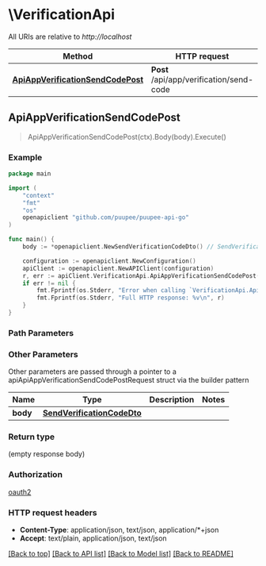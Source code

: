 # \VerificationApi

All URIs are relative to *http://localhost*

Method | HTTP request | Description
------------- | ------------- | -------------
[**ApiAppVerificationSendCodePost**](VerificationApi.md#ApiAppVerificationSendCodePost) | **Post** /api/app/verification/send-code | 



## ApiAppVerificationSendCodePost

> ApiAppVerificationSendCodePost(ctx).Body(body).Execute()



### Example

```go
package main

import (
    "context"
    "fmt"
    "os"
    openapiclient "github.com/puupee/puupee-api-go"
)

func main() {
    body := *openapiclient.NewSendVerificationCodeDto() // SendVerificationCodeDto |  (optional)

    configuration := openapiclient.NewConfiguration()
    apiClient := openapiclient.NewAPIClient(configuration)
    r, err := apiClient.VerificationApi.ApiAppVerificationSendCodePost(context.Background()).Body(body).Execute()
    if err != nil {
        fmt.Fprintf(os.Stderr, "Error when calling `VerificationApi.ApiAppVerificationSendCodePost``: %v\n", err)
        fmt.Fprintf(os.Stderr, "Full HTTP response: %v\n", r)
    }
}
```

### Path Parameters



### Other Parameters

Other parameters are passed through a pointer to a apiApiAppVerificationSendCodePostRequest struct via the builder pattern


Name | Type | Description  | Notes
------------- | ------------- | ------------- | -------------
 **body** | [**SendVerificationCodeDto**](SendVerificationCodeDto.md) |  | 

### Return type

 (empty response body)

### Authorization

[oauth2](../README.md#oauth2)

### HTTP request headers

- **Content-Type**: application/json, text/json, application/*+json
- **Accept**: text/plain, application/json, text/json

[[Back to top]](#) [[Back to API list]](../README.md#documentation-for-api-endpoints)
[[Back to Model list]](../README.md#documentation-for-models)
[[Back to README]](../README.md)

